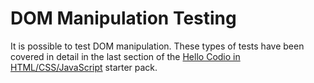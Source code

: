 # DOM Manipulation Testing

It is possible to test DOM manipulation. These types of tests have been covered in detail in the last section of the [Hello Codio in HTML/CSS/JavaScript](https://codio.com/home/starter-packs/d010c15a-b50d-40c6-8bb7-6eef47e6e9ca) starter pack.